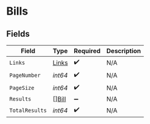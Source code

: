 # Bills


## Fields

| Field                                 | Type                                  | Required                              | Description                           |
| ------------------------------------- | ------------------------------------- | ------------------------------------- | ------------------------------------- |
| `Links`                               | [Links](../../models/shared/links.md) | :heavy_check_mark:                    | N/A                                   |
| `PageNumber`                          | *int64*                               | :heavy_check_mark:                    | N/A                                   |
| `PageSize`                            | *int64*                               | :heavy_check_mark:                    | N/A                                   |
| `Results`                             | [][Bill](../../models/shared/bill.md) | :heavy_minus_sign:                    | N/A                                   |
| `TotalResults`                        | *int64*                               | :heavy_check_mark:                    | N/A                                   |